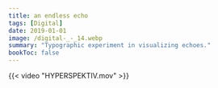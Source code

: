 ```yaml
---
title: an endless echo
tags: [Digital]
date: 2019-01-01
image: /digital-_-_14.webp
summary: "Typographic experiment in visualizing echoes."
bookToc: false
---
```


{{< video "HYPERSPEKTIV.mov" >}}